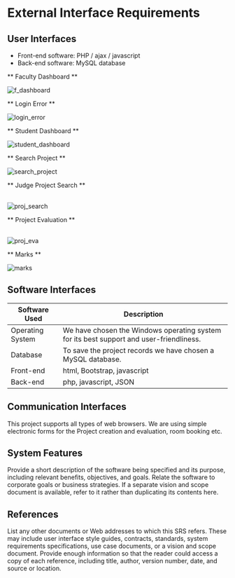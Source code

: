 # External Interface Requirements

## User Interfaces

- Front-end software: PHP / ajax / javascript
- Back-end software: MySQL database

** Faculty Dashboard **
<br>

![f_dashboard](https://scontent.xx.fbcdn.net/v/t1.15752-9/301201853_1525178231244963_4269271390225940556_n.png?stp=dst-png_p206x206&_nc_cat=103&ccb=1-7&_nc_sid=aee45a&_nc_ohc=3sGKDL0QKV8AX_EAPw3&_nc_ad=z-m&_nc_cid=0&_nc_ht=scontent.xx&oh=03_AVJ78uRILUOAYaKDfo3Omsa_F1jTBbrS4YP0jXykzxrKzQ&oe=635548BD)

** Login Error **
<br>

![login_error](https://scontent.xx.fbcdn.net/v/t1.15752-9/307043542_1263113407859021_1152045027732986260_n.png?_nc_cat=109&ccb=1-7&_nc_sid=aee45a&_nc_ohc=Xp1_raknZqEAX_uG4Cv&_nc_ad=z-m&_nc_cid=0&_nc_ht=scontent.xx&oh=03_AVLPdPoEjxAMLsH8AuGuqQvu8XV40FU4lpotKqXgOvViEg&oe=6354F8B5)

** Student Dashboard **
<br>

![student_dashboard](https://scontent.xx.fbcdn.net/v/t1.15752-9/304990595_778795343390507_860740533562374455_n.png?stp=dst-png_p206x206&_nc_cat=107&ccb=1-7&_nc_sid=aee45a&_nc_ohc=3bIRqnvYMBoAX9V3KlV&_nc_ad=z-m&_nc_cid=0&_nc_ht=scontent.xx&oh=03_AVK6wPpzWoD7lmb1wKlaTiW3F12yP4OLzi2V9S_uMnAEfA&oe=635324C6)

** Search Project **
<br>

![search_project](https://scontent.xx.fbcdn.net/v/t1.15752-9/305130707_768100634281083_962291660000514303_n.png?stp=dst-png_p206x206&_nc_cat=104&ccb=1-7&_nc_sid=aee45a&_nc_ohc=lUOnsN-1TpQAX96-JOT&_nc_ad=z-m&_nc_cid=0&_nc_ht=scontent.xx&oh=03_AVIm-HmYW4MBzJV-FEvzBdxRwwXe_dSNcLML0VUaMTIIaw&oe=6355AF46)

** Judge Project Search **
<br>
<br>

![proj_search](https://scontent.xx.fbcdn.net/v/t1.15752-9/307637261_829800921350329_4244176726990715342_n.png?stp=dst-png_p206x206&_nc_cat=101&ccb=1-7&_nc_sid=aee45a&_nc_ohc=04C726m-AlcAX-PFx_5&_nc_ad=z-m&_nc_cid=0&_nc_ht=scontent.xx&oh=03_AVKWBtLFOIhS3BMePs-bUabKTaWJbnuUsTMOdi0bruRvTg&oe=6353E1F3)

** Project Evaluation **
<br>
<br>

![proj_eva](https://scontent.xx.fbcdn.net/v/t1.15752-9/304998799_838406410849875_6950741147471691314_n.png?stp=dst-png_s206x206&_nc_cat=102&ccb=1-7&_nc_sid=aee45a&_nc_ohc=yWh0de0xIOYAX_UcakF&_nc_ad=z-m&_nc_cid=0&_nc_ht=scontent.xx&oh=03_AVJW1rAx8MDsvUoTlnnwKJ8gJp4yC5kbyEYQu7DH-8tRRg&oe=635310BC)

** Marks **
<br>

![marks](https://scontent.xx.fbcdn.net/v/t1.15752-9/300841879_457041459720460_3062208760924924662_n.png?stp=dst-png_s640x640&_nc_cat=105&ccb=1-7&_nc_sid=aee45a&_nc_ohc=gQNySkBdEmEAX8aweJV&_nc_ad=z-m&_nc_cid=0&_nc_ht=scontent.xx&oh=03_AVK3CR19nKEQLtNebM8KMSjlfriAiPC8Y6EOsaY1u-Ek7g&oe=63545DAC)



## Software Interfaces

| Software Used  | Description  | 
| ----- | ----  |
| Operating System  | We have chosen the Windows operating system for its best support and user-friendliness. |
| Database  | To save the project records we have chosen a MySQL database. |
| Front-end  | html, Bootstrap, javascript |
| Back-end  | php, javascript, JSON |

## Communication Interfaces

This project supports all types of web browsers. We are using simple electronic forms for the Project creation and evaluation, room booking etc.

## System Features

Provide a short description of the software being specified and its purpose, including relevant benefits, objectives, and goals. Relate the software to corporate goals or business strategies. If a separate vision and scope document is available, refer to it rather than duplicating its contents here.

## References

List any other documents or Web addresses to which this SRS refers. These may include user interface style guides, contracts, standards, system requirements specifications, use case documents, or a vision and scope document. Provide enough information so that the reader could access a copy of each reference, including title, author, version number, date, and source or location.
